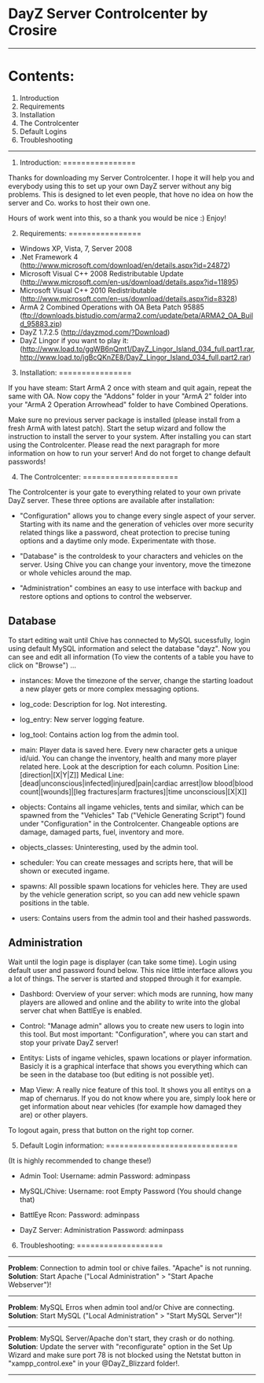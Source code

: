 DayZ Server Controlcenter by Crosire
====================================
________________________________________________________________________________

Contents:
=========

1. Introduction
2. Requirements
3. Installation
4. The Controlcenter
5. Default Logins
6. Troubleshooting

________________________________________________________________________________

1. Introduction:
================

 Thanks for downloading my Server Controlcenter. I hope it will help you and everybody using this to set
 up your own DayZ server without any big problems. This is designed to let even people, that hove no idea
 on how the server and Co. works to host their own one.

 Hours of work went into this, so a thank you would be nice :) Enjoy!

2. Requirements:
================

 - Windows XP, Vista, 7, Server 2008
 - .Net Framework 4 (http://www.microsoft.com/download/en/details.aspx?id=24872)
 - Microsoft Visual C++ 2008 Redistributable Update (http://www.microsoft.com/en-us/download/details.aspx?id=11895)
 - Microsoft Visual C++ 2010 Redistributable (http://www.microsoft.com/en-us/download/details.aspx?id=8328)
 - ArmA 2 Combined Operations with OA Beta Patch 95885 (ftp://downloads.bistudio.com/arma2.com/update/beta/ARMA2_OA_Build_95883.zip)
 - DayZ 1.7.2.5 (http://dayzmod.com/?Download)
 - DayZ Lingor if you want to play it: (http://www.load.to/ggWB6nQmt1/DayZ_Lingor_Island_034_full.part1.rar, http://www.load.to/jgBcQKnZE8/DayZ_Lingor_Island_034_full.part2.rar)

3. Installation:
================

 If you have steam: Start ArmA 2 once with steam and quit again, repeat the same with OA. Now copy the "Addons" folder in your "ArmA 2" folder into your "ArmA 2 Operation Arrowhead" folder to have Combined Operations.

 Make sure no previous server package is installed (please install from a fresh ArmA with latest patch).
 Start the setup wizard and follow the instruction to install the server to your system.
 After installing you can start using the Controlcenter. Please read the next paragraph for
 more information on how to run your server! And do not forget to change default passwords!

4. The Controlcenter:
=====================

 The Controlcenter is your gate to everything related to your own private DayZ server.
 These three options are available after installation:

 - "Configuration" allows you to change every single aspect of your server. Starting with its name and the generation of vehicles over more 
 security related things like a password, cheat protection to precise tuning options and a daytime only mode.
 Experimentate with those.

 - "Database" is the controldesk to your characters and vehicles on the server. Using Chive you can change
 your inventory, move the timezone or whole vehicles around the map.

 - "Administration" combines an easy to use interface with backup and restore options and options to control the webserver.


 **Database**
 ------------

 To start editing wait until Chive has connected to MySQL sucessfully, login using default MySQL information
 and select the database "dayz". Now you can see and edit all information (To view the contents of a
 table you have to click on "Browse") ...

 - instances:
   Move the timezone of the server, change the starting loadout a new player gets or more complex messaging options.

 - log_code:
   Description for log. Not interesting.

 - log_entry:
   New server logging feature.

 - log_tool:
   Contains action log from the admin tool.

 - main:
   Player data is saved here. Every new character gets a unique id/uid. You can change the inventory,
   health and many more player related here. Look at the description for each column.
   Position Line: [direction|[X|Y|Z]]
   Medical Line:  [dead|unconscious|infected|injured|pain|cardiac arrest|low blood|blood count|[wounds]|[leg fractures|arm fractures]|time unconscious|[X|X]]  

 - objects:
   Contains all ingame vehicles, tents and similar, which can be spawned from the "Vehicles" Tab ("Vehicle Generating Script")
   found under "Configuration" in the Controlcenter. Changeable options are damage, damaged parts, fuel, inventory and more.

 - objects_classes:
   Uninteresting, used by the admin tool.

 - scheduler:
   You can create messages and scripts here, that will be shown or executed ingame.

 - spawns:
   All possible spawn locations for vehicles here. They are used by the vehicle generation script, so you
   can add new vehicle spawn positions in the table.

 - users:
   Contains users from the admin tool and their hashed passwords.


 **Administration**
 ------------------

 Wait until the login page is displayer (can take some time). Login using default user and password 
 found below. This nice little interface allows you a lot of things. The server is started and stopped
 through it for example.

 - Dashbord:
   Overview of your server: which mods are running, how many players are allowed and online and the ability
   to write into the global server chat when BattlEye is enabled.

 - Control:
   "Manage admin" allows you to create new users to login into this tool. But most important:
   "Configuration", where you can start and stop your private DayZ server!

 - Entitys:
   Lists of ingame vehicles, spawn locations or player information. Basicly it is a graphical interface
   that shows you everything which can be seen in the database too (but editing is not possible yet).

 - Map View:
   A really nice feature of this tool. It shows you all entitys on a map of chernarus. If you do not know
   where you are, simply look here or get information about near vehicles (for example how damaged they
   are) or other players.

 To logout again, press that button on the right top corner.


5. Default Login information:
=============================

(It is highly recommended to change these!)

 - Admin Tool:
 Username: admin
 Password: adminpass

 - MySQL/Chive:
 Username: root
 Empty Password (You should change that)

 - BattlEye Rcon:
 Password: adminpass

 - DayZ Server:
 Administration Password: adminpass


6. Troubleshooting:
===================

 --------------------------------------------------------------------------------------------------------------------------------------------------------------

 **Problem**:	Connection to admin tool or chive failes. "Apache" is not running.
 **Solution**:	Start Apache ("Local Administration" > "Start Apache Webserver")!

 --------------------------------------------------------------------------------------------------------------------------------------------------------------

 **Problem**:	MySQL Erros when admin tool and/or Chive are connecting.
 **Solution**:	Start MySQL ("Local Administration" > "Start MySQL Server")!

 --------------------------------------------------------------------------------------------------------------------------------------------------------------

 **Problem**:	MySQL Server/Apache don't start, they crash or do nothing.
 **Solution**:	Update the server with "reconfigurate" option in the Set Up Wizard  and make sure port 78 is not blocked using the Netstat button in "xampp_control.exe" in your @DayZ_Blizzard folder!.

 --------------------------------------------------------------------------------------------------------------------------------------------------------------